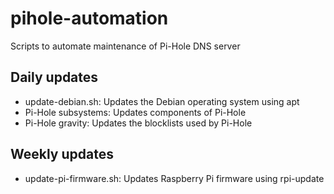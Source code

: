 # pihole-automation
Scripts to automate maintenance of Pi-Hole DNS server

## Daily updates
- update-debian.sh: Updates the Debian operating system using apt
- Pi-Hole subsystems: Updates components of Pi-Hole
- Pi-Hole gravity: Updates the blocklists used by Pi-Hole

## Weekly updates
- update-pi-firmware.sh: Updates Raspberry Pi firmware using rpi-update
